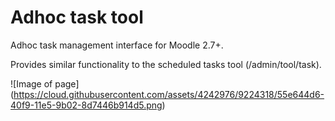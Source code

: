 Adhoc task tool
==================

Adhoc task management interface for Moodle 2.7+.

Provides similar functionality to the scheduled tasks tool (/admin/tool/task).

![Image of page] (https://cloud.githubusercontent.com/assets/4242976/9224318/55e644d6-40f9-11e5-9b02-8d7446b914d5.png)
